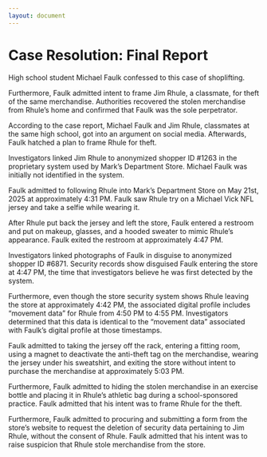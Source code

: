 ```yaml
---
layout: document
---
```

# Case Resolution: Final Report

High school student Michael Faulk confessed to this case of shoplifting.

Furthermore, Faulk admitted intent to frame Jim Rhule, a classmate, for theft of the same merchandise. Authorities recovered the stolen merchandise from Rhule’s home and confirmed that Faulk was the sole perpetrator.

According to the case report, Michael Faulk and Jim Rhule, classmates at the same high school, got into an argument on social media. Afterwards, Faulk hatched a plan to frame Rhule for theft.

Investigators linked Jim Rhule to anonymized shopper ID #1263 in the proprietary system used by Mark’s Department Store. Michael Faulk was initially not identified in the system.

Faulk admitted to following Rhule into Mark’s Department Store on May 21st, 2025 at approximately 4:31 PM. Faulk saw Rhule try on a Michael Vick NFL jersey and take a selfie while wearing it.

After Rhule put back the jersey and left the store, Faulk entered a restroom and put on makeup, glasses, and a hooded sweater to mimic Rhule’s appearance. Faulk exited the restroom at approximately 4:47 PM.

Investigators linked photographs of Faulk in disguise to anonymized shopper ID #6871. Security records show disguised Faulk entering the store at 4:47 PM, the time that investigators believe he was first detected by the system.

Furthermore, even though the store security system shows Rhule leaving the store at approximately 4:42 PM, the associated digital profile includes “movement data” for Rhule from 4:50 PM to 4:55 PM. Investigators determined that this data is identical to the “movement data” associated with Faulk’s digital profile at those timestamps.

Faulk admitted to taking the jersey off the rack, entering a fitting room, using a magnet to deactivate the anti-theft tag on the merchandise, wearing the jersey under his sweatshirt, and exiting the store without intent to purchase the merchandise at approximately 5:03 PM.

Furthermore, Faulk admitted to hiding the stolen merchandise in an exercise bottle and placing it in Rhule’s athletic bag during a school-sponsored practice. Faulk admitted that his intent was to frame Rhule for the theft.

Furthermore, Faulk admitted to procuring and submitting a form from the store’s website to request the deletion of security data pertaining to Jim Rhule, without the consent of Rhule. Faulk admitted that his intent was to raise suspicion that Rhule stole merchandise from the store.
